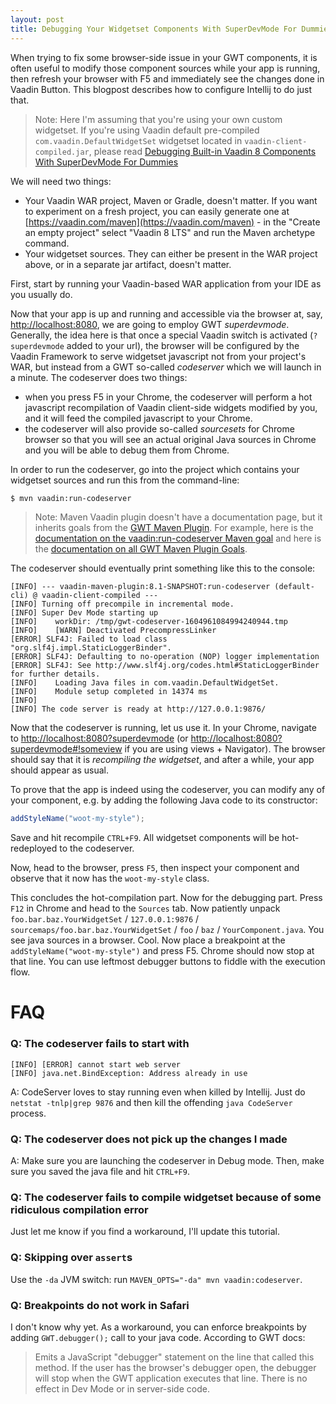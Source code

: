 ```yaml
---
layout: post
title: Debugging Your Widgetset Components With SuperDevMode For Dummies
---
```


When trying to fix some browser-side issue in your GWT components,
it is often useful to modify those component sources while your app is running, then
refresh your browser with F5
and immediately see the changes done in Vaadin Button. This blogpost describes
how to configure Intellij to do just that.

> Note: Here I'm assuming that you're using your own custom widgetset.
If you're using Vaadin default pre-compiled `com.vaadin.DefaultWidgetSet` widgetset located in
`vaadin-client-compiled.jar`,
please read [Debugging Built-in Vaadin 8 Components With SuperDevMode For Dummies](../Debugging-builtin-Vaadin-8-components-with-superdevmode-for-dummies/)

We will need two things:

* Your Vaadin WAR project, Maven or Gradle, doesn't matter.
  If you want to experiment on a fresh project, you can easily generate one
  at [https://vaadin.com/maven](https://vaadin.com/maven) - in the "Create an empty project"
  select "Vaadin 8 LTS" and run the Maven archetype command.
* Your widgetset sources. They can either be present in the WAR project above,
  or in a separate jar artifact, doesn't matter.

First, start by running your Vaadin-based WAR application from your IDE as you usually do.

Now that your app is up and running and accessible via the browser at, say, [http://localhost:8080](http://localhost:8080),
we are going to employ GWT *superdevmode*. Generally, the
idea here is that once a special Vaadin switch is activated
(`?superdevmode` added to your url), the browser will be configured
by the Vaadin Framework to serve widgetset javascript not
from your project's WAR, but instead from a GWT so-called *codeserver*
which we will launch in a minute. The codeserver does two things:

* when you press F5 in your Chrome, the codeserver will perform a
  hot javascript recompilation of Vaadin client-side widgets modified by you,
  and it will feed the compiled javascript to your Chrome.
* the codeserver will also provide so-called *sourcesets* for
  Chrome browser so that you will see an actual original Java
  sources in Chrome and you will be able to debug them from Chrome.

In order to run the codeserver, go into the project which contains
your widgetset sources and run this from the command-line:

```bash
$ mvn vaadin:run-codeserver
```

> Note: Maven Vaadin plugin doesn't have a documentation page, but it inherits goals from
the [GWT Maven Plugin](https://gwt-maven-plugin.github.io/gwt-maven-plugin). For example,
here is the [documentation on the vaadin:run-codeserver Maven goal](https://gwt-maven-plugin.github.io/gwt-maven-plugin/run-codeserver-mojo.html)
and here is the [documentation on all GWT Maven Plugin Goals](https://gwt-maven-plugin.github.io/gwt-maven-plugin/plugin-info.html).

The codeserver should eventually print something like this to the console:
```
[INFO] --- vaadin-maven-plugin:8.1-SNAPSHOT:run-codeserver (default-cli) @ vaadin-client-compiled ---
[INFO] Turning off precompile in incremental mode.
[INFO] Super Dev Mode starting up
[INFO]    workDir: /tmp/gwt-codeserver-1604961084994240944.tmp
[INFO]    [WARN] Deactivated PrecompressLinker
[ERROR] SLF4J: Failed to load class "org.slf4j.impl.StaticLoggerBinder".
[ERROR] SLF4J: Defaulting to no-operation (NOP) logger implementation
[ERROR] SLF4J: See http://www.slf4j.org/codes.html#StaticLoggerBinder for further details.
[INFO]    Loading Java files in com.vaadin.DefaultWidgetSet.
[INFO]    Module setup completed in 14374 ms
[INFO]
[INFO] The code server is ready at http://127.0.0.1:9876/
```

Now that the codeserver is running, let us use it. In your Chrome,
navigate to [http://localhost:8080?superdevmode](http://localhost:8080?superdevmode)
(or [http://localhost:8080?superdevmode#!someview](http://localhost:8080?superdevmode#!someview)
if you are using views + Navigator). The browser should say that it
is *recompiling the widgetset*, and after a while, your app
should appear as usual.

To prove that the app is indeed using the
codeserver, you can modify any of your component, e.g. by adding
the following Java code to its constructor:
```java
addStyleName("woot-my-style");
```
Save and hit recompile `CTRL+F9`. All widgetset components will be hot-redeployed to the codeserver.

Now, head to the browser, press `F5`, then inspect your component and observe
that it now has the `woot-my-style` class.

This concludes the hot-compilation part. Now for the debugging part. Press `F12`
in Chrome and head to the `Sources` tab. Now patiently unpack
`foo.bar.baz.YourWidgetSet` / `127.0.0.1:9876` / `sourcemaps/foo.bar.baz.YourWidgetSet` / `foo` / `baz` / `YourComponent.java`.
You see java sources in a browser. Cool. Now place a breakpoint at the `addStyleName("woot-my-style")`
and press F5. Chrome should now stop at that line. You can use
leftmost debugger buttons to fiddle with the execution flow.

# FAQ

### Q: The codeserver fails to start with
```
[INFO] [ERROR] cannot start web server
[INFO] java.net.BindException: Address already in use
```

A: CodeServer loves to stay running even when killed by Intellij.
Just do `netstat -tnlp|grep 9876` and then kill the offending `java CodeServer` process.

### Q: The codeserver does not pick up the changes I made
A: Make sure you are launching the codeserver in Debug mode.
Then, make sure you saved the java file and hit `CTRL+F9`.

### Q: The codeserver fails to compile widgetset because of some ridiculous compilation error
Just let me know if you find a workaround, I'll update this tutorial.

### Q: Skipping over `assert`s
Use the `-da` JVM switch: run `MAVEN_OPTS="-da" mvn vaadin:codeserver`.

### Q: Breakpoints do not work in Safari

I don't know why yet. As a workaround, you can enforce breakpoints by adding
`GWT.debugger();` call to your java code. According to GWT docs:

> Emits a JavaScript "debugger" statement on the line that called this method.
     If the user has the browser's debugger open, the debugger will stop when the
     GWT application executes that line. There is no effect in Dev Mode or in
     server-side code.
